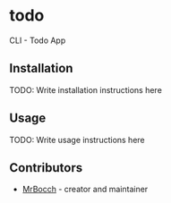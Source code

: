 # todo

CLI - Todo App

## Installation

TODO: Write installation instructions here

## Usage

TODO: Write usage instructions here

## Contributors

- [MrBocch](https://github.com/your-github-user) - creator and maintainer
